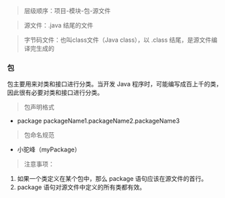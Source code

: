 > 层级顺序：项目-模块-包-源文件

> 源文件：.java 结尾的文件

> 字节码文件：也叫class文件（Java class），以 .class 结尾，是源文件编译完生成的

### 包
包主要用来对类和接口进行分类。当开发 Java 程序时，可能编写成百上千的类，因此很有必要对类和接口进行分类。

> 包声明格式 
* package packageName1.packageName2.packageName3

> 包命名规范
* 小驼峰（myPackage）

> 注意事项：
1. 如果一个类定义在某个包中，那么 package 语句应该在源文件的首行。
2. package 语句对源文件中定义的所有类都有效。